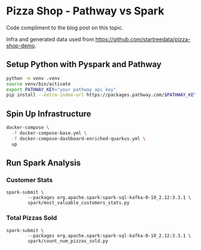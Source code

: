 # Pizza Shop - Pathway vs Spark

Code compliment to the blog post on this topic.

Infra and generated data used from https://github.com/startreedata/pizza-shop-demo.

## Setup Python with Pyspark and Pathway

```bash
python -m venv .venv
source venv/bin/activate
export PATHWAY_KEY="your pathway api key"
pip install --extra-index-url https://packages.pathway.com/$PATHWAY_KEY -r requirements.txt
```

## Spin Up Infrastructure

```bash
docker-compose \
  -f docker-compose-base.yml \
  -f docker-compose-dashboard-enriched-quarkus.yml \
  up
```
## Run Spark Analysis

### Customer Stats

```base
spark-submit \
        --packages org.apache.spark:spark-sql-kafka-0-10_2.12:3.3.1 \
        spark/most_valuable_customers_stats.py
```

### Total Pizzas Sold

```base
spark-submit \
        --packages org.apache.spark:spark-sql-kafka-0-10_2.12:3.3.1 \
        spark/count_num_pizzas_sold.py
```
